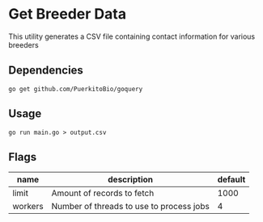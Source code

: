 # Get Breeder Data

This utility generates a CSV file containing contact information for various breeders

## Dependencies

```
go get github.com/PuerkitoBio/goquery
```

## Usage

```
go run main.go > output.csv
```

## Flags

|name|description|default|
|---|---|---|
|limit|Amount of records to fetch|1000|
|workers|Number of threads to use to process jobs|4|
